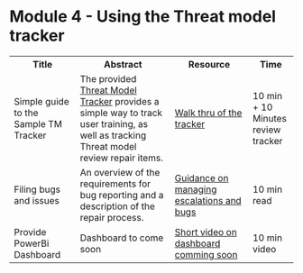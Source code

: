 # Module 4 - Using the Threat model tracker

<table>
  <colgroup>
    <col style="width: 200px;">
    <col style="width: 400px;">
    <col style="width: 300px;">
    <col style="width: 100px;">
  </colgroup>
    <tr>
        <th>Title</th>
        <th>Abstract</th>
        <th>Resource</th>
        <th>Time</th>
    </tr>
  <tr>
    <td>Simple guide to the Sample TM Tracker</td>
    <td>The provided <a href="/Articles/TM-Tracking.xlsx">Threat Model Tracker</a> provides a simple way to track user training, as well as tracking Threat model review repair items. </td>
    <td><a href="https://youtube.com">Walk thru of the tracker</a></td>
    <td>10 min + 10 Minutes review tracker</td>
  </tr>
   <tr>
    <td>Filing bugs and issues</td>
    <td>An overview of the requirements for bug reporting and a description of the repair process.  </td>
    <td><a href="/Articles/Bugmanage.md">Guidance on managing escalations and bugs</a></td>
    <td>10 min read</td>
  </tr>
 <tr>
    <td>Provide PowerBi Dashboard</td>
    <td>Dashboard to come soon </td>
    <td><a href="https://youtube.com">Short video on dashboard comming soon</a></td>
    <td>10 min video</td>
  </tr>
</table>

